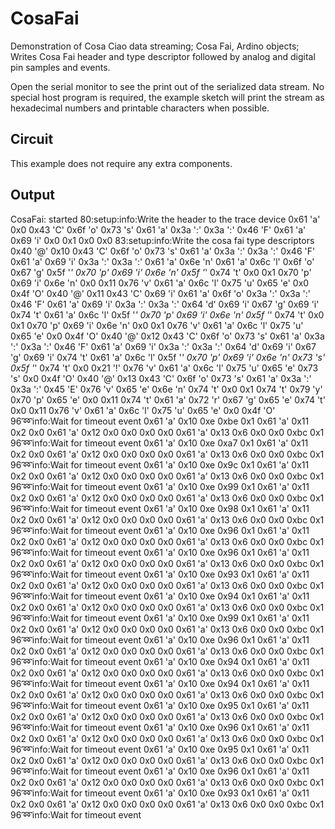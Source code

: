 CosaFai
=======

Demonstration of Cosa Ciao data streaming; Cosa Fai, Ardino objects;
Writes Cosa Fai header and type descriptor followed by analog and
digital pin samples and events.

Open the serial monitor to see the print out of the serialized data
stream. No special host program is required, the example sketch will
print the stream as hexadecimal numbers and printable characters when
possible. 

Circuit
-------
This example does not require any extra components.

Output
-----

CosaFai: started
80:setup:info:Write the header to the trace device
0x61 'a'
0x0
0x43 'C'
0x6f 'o'
0x73 's'
0x61 'a'
0x3a ':'
0x3a ':'
0x46 'F'
0x61 'a'
0x69 'i'
0x0
0x1
0x0
0x0
83:setup:info:Write the cosa fai type descriptors
0x40 '@'
0x10
0x43 'C'
0x6f 'o'
0x73 's'
0x61 'a'
0x3a ':'
0x3a ':'
0x46 'F'
0x61 'a'
0x69 'i'
0x3a ':'
0x3a ':'
0x61 'a'
0x6e 'n'
0x61 'a'
0x6c 'l'
0x6f 'o'
0x67 'g'
0x5f '_'
0x70 'p'
0x69 'i'
0x6e 'n'
0x5f '_'
0x74 't'
0x0
0x1
0x70 'p'
0x69 'i'
0x6e 'n'
0x0
0x11
0x76 'v'
0x61 'a'
0x6c 'l'
0x75 'u'
0x65 'e'
0x0
0x4f 'O'
0x40 '@'
0x11
0x43 'C'
0x69 'i'
0x61 'a'
0x6f 'o'
0x3a ':'
0x3a ':'
0x46 'F'
0x61 'a'
0x69 'i'
0x3a ':'
0x3a ':'
0x64 'd'
0x69 'i'
0x67 'g'
0x69 'i'
0x74 't'
0x61 'a'
0x6c 'l'
0x5f '_'
0x70 'p'
0x69 'i'
0x6e 'n'
0x5f '_'
0x74 't'
0x0
0x1
0x70 'p'
0x69 'i'
0x6e 'n'
0x0
0x1
0x76 'v'
0x61 'a'
0x6c 'l'
0x75 'u'
0x65 'e'
0x0
0x4f 'O'
0x40 '@'
0x12
0x43 'C'
0x6f 'o'
0x73 's'
0x61 'a'
0x3a ':'
0x3a ':'
0x46 'F'
0x61 'a'
0x69 'i'
0x3a ':'
0x3a ':'
0x64 'd'
0x69 'i'
0x67 'g'
0x69 'i'
0x74 't'
0x61 'a'
0x6c 'l'
0x5f '_'
0x70 'p'
0x69 'i'
0x6e 'n'
0x73 's'
0x5f '_'
0x74 't'
0x0
0x21 '!'
0x76 'v'
0x61 'a'
0x6c 'l'
0x75 'u'
0x65 'e'
0x73 's'
0x0
0x4f 'O'
0x40 '@'
0x13
0x43 'C'
0x6f 'o'
0x73 's'
0x61 'a'
0x3a ':'
0x3a ':'
0x45 'E'
0x76 'v'
0x65 'e'
0x6e 'n'
0x74 't'
0x0
0x1
0x74 't'
0x79 'y'
0x70 'p'
0x65 'e'
0x0
0x11
0x74 't'
0x61 'a'
0x72 'r'
0x67 'g'
0x65 'e'
0x74 't'
0x0
0x11
0x76 'v'
0x61 'a'
0x6c 'l'
0x75 'u'
0x65 'e'
0x0
0x4f 'O'
96:loop:info:Wait for timeout event
0x61 'a'
0x10
0xe
0xbe
0x1
0x61 'a'
0x11
0x2
0x0
0x61 'a'
0x12
0x0
0x0
0x0
0x0
0x61 'a'
0x13
0x6
0x0
0x0
0xbc
0x1
96:loop:info:Wait for timeout event
0x61 'a'
0x10
0xe
0xa7
0x1
0x61 'a'
0x11
0x2
0x0
0x61 'a'
0x12
0x0
0x0
0x0
0x0
0x61 'a'
0x13
0x6
0x0
0x0
0xbc
0x1
96:loop:info:Wait for timeout event
0x61 'a'
0x10
0xe
0x9c
0x1
0x61 'a'
0x11
0x2
0x0
0x61 'a'
0x12
0x0
0x0
0x0
0x0
0x61 'a'
0x13
0x6
0x0
0x0
0xbc
0x1
96:loop:info:Wait for timeout event
0x61 'a'
0x10
0xe
0x99
0x1
0x61 'a'
0x11
0x2
0x0
0x61 'a'
0x12
0x0
0x0
0x0
0x0
0x61 'a'
0x13
0x6
0x0
0x0
0xbc
0x1
96:loop:info:Wait for timeout event
0x61 'a'
0x10
0xe
0x98
0x1
0x61 'a'
0x11
0x2
0x0
0x61 'a'
0x12
0x0
0x0
0x0
0x0
0x61 'a'
0x13
0x6
0x0
0x0
0xbc
0x1
96:loop:info:Wait for timeout event
0x61 'a'
0x10
0xe
0x96
0x1
0x61 'a'
0x11
0x2
0x0
0x61 'a'
0x12
0x0
0x0
0x0
0x0
0x61 'a'
0x13
0x6
0x0
0x0
0xbc
0x1
96:loop:info:Wait for timeout event
0x61 'a'
0x10
0xe
0x96
0x1
0x61 'a'
0x11
0x2
0x0
0x61 'a'
0x12
0x0
0x0
0x0
0x0
0x61 'a'
0x13
0x6
0x0
0x0
0xbc
0x1
96:loop:info:Wait for timeout event
0x61 'a'
0x10
0xe
0x93
0x1
0x61 'a'
0x11
0x2
0x0
0x61 'a'
0x12
0x0
0x0
0x0
0x0
0x61 'a'
0x13
0x6
0x0
0x0
0xbc
0x1
96:loop:info:Wait for timeout event
0x61 'a'
0x10
0xe
0x94
0x1
0x61 'a'
0x11
0x2
0x0
0x61 'a'
0x12
0x0
0x0
0x0
0x0
0x61 'a'
0x13
0x6
0x0
0x0
0xbc
0x1
96:loop:info:Wait for timeout event
0x61 'a'
0x10
0xe
0x99
0x1
0x61 'a'
0x11
0x2
0x0
0x61 'a'
0x12
0x0
0x0
0x0
0x0
0x61 'a'
0x13
0x6
0x0
0x0
0xbc
0x1
96:loop:info:Wait for timeout event
0x61 'a'
0x10
0xe
0x96
0x1
0x61 'a'
0x11
0x2
0x0
0x61 'a'
0x12
0x0
0x0
0x0
0x0
0x61 'a'
0x13
0x6
0x0
0x0
0xbc
0x1
96:loop:info:Wait for timeout event
0x61 'a'
0x10
0xe
0x94
0x1
0x61 'a'
0x11
0x2
0x0
0x61 'a'
0x12
0x0
0x0
0x0
0x0
0x61 'a'
0x13
0x6
0x0
0x0
0xbc
0x1
96:loop:info:Wait for timeout event
0x61 'a'
0x10
0xe
0x94
0x1
0x61 'a'
0x11
0x2
0x0
0x61 'a'
0x12
0x0
0x0
0x0
0x0
0x61 'a'
0x13
0x6
0x0
0x0
0xbc
0x1
96:loop:info:Wait for timeout event
0x61 'a'
0x10
0xe
0x95
0x1
0x61 'a'
0x11
0x2
0x0
0x61 'a'
0x12
0x0
0x0
0x0
0x0
0x61 'a'
0x13
0x6
0x0
0x0
0xbc
0x1
96:loop:info:Wait for timeout event
0x61 'a'
0x10
0xe
0x96
0x1
0x61 'a'
0x11
0x2
0x0
0x61 'a'
0x12
0x0
0x0
0x0
0x0
0x61 'a'
0x13
0x6
0x0
0x0
0xbc
0x1
96:loop:info:Wait for timeout event
0x61 'a'
0x10
0xe
0x95
0x1
0x61 'a'
0x11
0x2
0x0
0x61 'a'
0x12
0x0
0x0
0x0
0x0
0x61 'a'
0x13
0x6
0x0
0x0
0xbc
0x1
96:loop:info:Wait for timeout event
0x61 'a'
0x10
0xe
0x96
0x1
0x61 'a'
0x11
0x2
0x0
0x61 'a'
0x12
0x0
0x0
0x0
0x0
0x61 'a'
0x13
0x6
0x0
0x0
0xbc
0x1
96:loop:info:Wait for timeout event
0x61 'a'
0x10
0xe
0x93
0x1
0x61 'a'
0x11
0x2
0x0
0x61 'a'
0x12
0x0
0x0
0x0
0x0
0x61 'a'
0x13
0x6
0x0
0x0
0xbc
0x1
96:loop:info:Wait for timeout event
